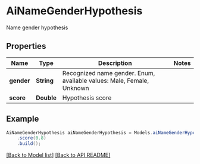 # AiNameGenderHypothesis

Name gender hypothesis             

## Properties
Name | Type | Description | Notes
------------ | ------------- | ------------- | -------------
**gender** | **String** | Recognized name gender. Enum, available values: Male, Female, Unknown | 
**score** | **Double** | Hypothesis score              | 



## Example
```java
AiNameGenderHypothesis aiNameGenderHypothesis = Models.aiNameGenderHypothesis()
    .score(0.8)
    .build();
```


[[Back to Model list]](Models.md) [[Back to API README]](README.md)
